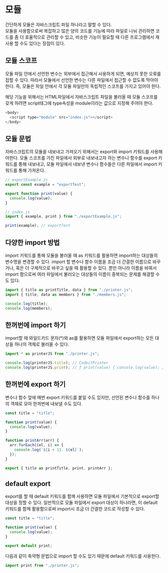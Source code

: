 # 모듈

간단하게 모듈은 자바스크립트 파일 하나라고 말할 수 있다.
<br/>
모듈을 사용함으로써 복잡하고 많은 양의 코드를 기능에 따라 파일로 나눠 관리하면 코드를 좀 더 효율적으로 관리할 수 있고, 비슷한 기능이 필요할 때 다른 프로그램에서 재사용 할 수도 있다는 장점이 있다.

## 모듈 스코프

모듈 파일 안에서 선언한 변수는 외부에서 접근해서 사용하게 되면, 예상치 못한 오류를 접할 수 있다. 따라서 모듈에서 선언한 변수는 다른 파일에서 접근할 수 없도록 막아야 한다. 즉, 모듈은 파일 안에서 각 모듈 파일만의 독립적인 스코프를 가지고 있어야 한다.

해당 기능을 위해서는 HTML파일에서 자바스크립트 파일을 불러올 때 모듈 스코프를 갖게 하려면 script태그에 type속성을 module이라는 값으로 지정해 주어야 한다.

```javascript
<body>
  <script type="module" src="index.js"></script>
</body>
```

## 모듈 문법

자바스크립트의 모듈을 내보내고 가져오기 위해서는 export와 import 키워드를 사용해야한다.
모듈 스코프를 가진 파일에서 외부로 내보내고자 하는 변수나 함수를 export 키워드를 통해 내보내고, 모듈 파일에서 내보낸 변수나 함수들은 다른 파일에서 import 키워드를 통해 가져온다.

```javascript
// exportExample.js
export const example = "exportTest";

export function print(value) {
  console.log(value);
}

// index.js
import { example, print } from "./exportExample.js";

print(example); // exportTest
```

## 다양한 import 방법

import 키워드를 통해 모듈을 불러올 때 as 키워드를 활용하면 import하는 대상들의 변수명을 변경할 수 있다.
import 할 변수나 함수 이름을 조금 더 간결한 이름으로 바꾸거나, 혹은 더 구체적으로 바꾸고 싶을 때 활용할 수 있다. 뿐만 아니라 이름을 바꿔서 import 함으로써 여러 파일에서 불러오는 대상들의 이름이 중복되는 문제를 해결할 수도 있다.

```javascript
import { title as printTitle, data } from "./printer.js";
import { title, data as members } from "./members.js";

console.log(title);
console.log(members);
```

## 한꺼번에 import 하기

import할 때 와일드카드 문자(\*)와 as를 활용하면 모듈 파일에서 export하는 모든 대상을 하나의 객체로 불러올 수 있다.

```javascript
import * as printerJS from "./printer.js";

console.log(printerJS.title); // CodeitPrinter
console.log(printerJS.print); // ƒ print(value) { console.log(value); }
```

## 한꺼번에 export 하기

변수나 함수 앞에 매번 export 키워드를 붙일 수도 있지만, 선언된 변수나 함수를 하나의 객체로 모아 한꺼번에 내보낼 수도 있다.

```javascript
const title = "title";

function print(value) {
  console.log(value);
}

function printArr(arr) {
  arr.forEach((el, i) => {
    console.log(`${i + 1}. ${el}`);
  });
}

export { title as printTitle, print, printArr };
```

## default export

export를 할 때 default 키워드를 함께 사용하면 모듈 파일에서 기본적으로 export할 대상을 정할 수 있다.
일반적으로 모듈 파일에서 export 대상이 하나라면, 이 default 키워드를 함께 활용함으로써 import시 조금 더 간결한 코드로 작성할 수 있다.

```javascript
const title = "title";

function print(value) {
  console.log(value);
}

export default print;
```

다음과 같이 축약형 문법으로 import 할 수도 있기 때문에 default 키워드를 사용한다.

```javascript
import print from "./printer.js";
```

